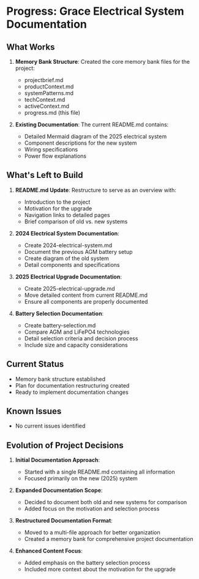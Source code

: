 # Progress: Grace Electrical System Documentation

## What Works
1. **Memory Bank Structure**: Created the core memory bank files for the project:
   - projectbrief.md
   - productContext.md
   - systemPatterns.md
   - techContext.md
   - activeContext.md
   - progress.md (this file)

2. **Existing Documentation**: The current README.md contains:
   - Detailed Mermaid diagram of the 2025 electrical system
   - Component descriptions for the new system
   - Wiring specifications
   - Power flow explanations

## What's Left to Build
1. **README.md Update**: Restructure to serve as an overview with:
   - Introduction to the project
   - Motivation for the upgrade
   - Navigation links to detailed pages
   - Brief comparison of old vs. new systems

2. **2024 Electrical System Documentation**:
   - Create 2024-electrical-system.md
   - Document the previous AGM battery setup
   - Create diagram of the old system
   - Detail components and specifications

3. **2025 Electrical Upgrade Documentation**:
   - Create 2025-electrical-upgrade.md
   - Move detailed content from current README.md
   - Ensure all components are properly documented

4. **Battery Selection Documentation**:
   - Create battery-selection.md
   - Compare AGM and LiFePO4 technologies
   - Detail selection criteria and decision process
   - Include size and capacity considerations

## Current Status
- Memory bank structure established
- Plan for documentation restructuring created
- Ready to implement documentation changes

## Known Issues
- No current issues identified

## Evolution of Project Decisions
1. **Initial Documentation Approach**:
   - Started with a single README.md containing all information
   - Focused primarily on the new (2025) system

2. **Expanded Documentation Scope**:
   - Decided to document both old and new systems for comparison
   - Added focus on the motivation and selection process

3. **Restructured Documentation Format**:
   - Moved to a multi-file approach for better organization
   - Created a memory bank for comprehensive project documentation

4. **Enhanced Content Focus**:
   - Added emphasis on the battery selection process
   - Included more context about the motivation for the upgrade
